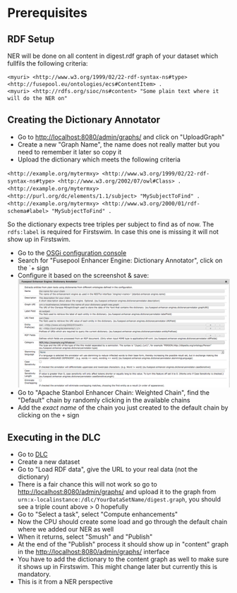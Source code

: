 


# Prerequisites

## RDF Setup

NER will be done on all content in digest.rdf graph of your dataset which fullfils the following criteria:

    <myuri> <http://www.w3.org/1999/02/22-rdf-syntax-ns#type> <http://fusepool.eu/ontologies/ecs#ContentItem> .
    <myuri> <http://rdfs.org/sioc/ns#content> "Some plain text where it will do the NER on"

## Creating the Dictionary Annotator

* Go to [http://localhost:8080/admin/graphs/](http://localhost:8080/admin/graphs/) and click on "UploadGraph"
* Create a new "Graph Name", the name does not really matter but you need to remember it later so copy it
* Upload the dictionary which meets the following criteria

`<http://example.org/mytermxy> <http://www.w3.org/1999/02/22-rdf-syntax-ns#type> <http://www.w3.org/2002/07/owl#Class> .`
`<http://example.org/mytermxy> <http://purl.org/dc/elements/1.1/subject> "MySubjectToFind" . `
`<http://example.org/mytermxy> <http://www.w3.org/2000/01/rdf-schema#label> "MySubjectToFind" . `

So the dictionary expects tree triples per subject to find as of now. The `rdfs:label` is required for Firstswim. In case this one is missing it will not show up in Firstswim.

* Go to the [OSGi configuration console](http://localhost:8080/system/console/configMgr)
* Search for "Fusepool Enhancer Engine: Dictionary Annotator", click on the `+ sign
* Configure it based on the screenshot & save: ![NER](gfx/NER-config.png)
* Go to "Apache Stanbol Enhancer Chain: Weighted Chain", find the "Default" chain by randomly clicking in the available chains
* Add the *exact name* of the chain you just created to the default chain by clicking on the `+` sign


## Executing in the DLC

* Go to [DLC](http://localhost:8080/sourcing/)
* Create a new dataset
* Go to "Load RDF data", give the URL to your real data (not the dictionary)
* There is a fair chance this will not work so go to [http://localhost:8080/admin/graphs/](http://localhost:8080/admin/graphs/) and upload it to the graph from `urn:x-localinstance:/dlc/YourDataSetName/digest.graph`, you should see a triple count above > 0 hopefully
* Go to "Select a task", select "Compute enhancements"
* Now the CPU should create some load and go through the default chain where we added our NER as well
* When it returns, select "Smush" and "Publish"
* At the end of the "Publish" process it should show up in "content" graph in the [http://localhost:8080/admin/graphs/](http://localhost:8080/admin/graphs/) interface
* You have to add the dictionary to the content graph as well to make sure it shows up in Firstswim. This might change later but currently this is mandatory.
* This is it from a NER perspective
